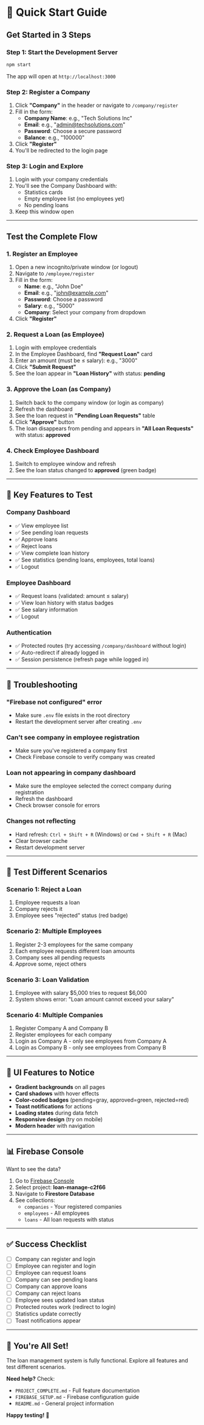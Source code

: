 # 🚀 Quick Start Guide

## Get Started in 3 Steps

### Step 1: Start the Development Server
```bash
npm start
```

The app will open at `http://localhost:3000`

### Step 2: Register a Company
1. Click **"Company"** in the header or navigate to `/company/register`
2. Fill in the form:
   - **Company Name**: e.g., "Tech Solutions Inc"
   - **Email**: e.g., "admin@techsolutions.com"
   - **Password**: Choose a secure password
   - **Balance**: e.g., "100000"
3. Click **"Register"**
4. You'll be redirected to the login page

### Step 3: Login and Explore
1. Login with your company credentials
2. You'll see the Company Dashboard with:
   - Statistics cards
   - Empty employee list (no employees yet)
   - No pending loans
3. Keep this window open

---

## Test the Complete Flow

### 1. Register an Employee
1. Open a new incognito/private window (or logout)
2. Navigate to `/employee/register`
3. Fill in the form:
   - **Name**: e.g., "John Doe"
   - **Email**: e.g., "john@example.com"
   - **Password**: Choose a password
   - **Salary**: e.g., "5000"
   - **Company**: Select your company from dropdown
4. Click **"Register"**

### 2. Request a Loan (as Employee)
1. Login with employee credentials
2. In the Employee Dashboard, find **"Request Loan"** card
3. Enter an amount (must be ≤ salary): e.g., "3000"
4. Click **"Submit Request"**
5. See the loan appear in **"Loan History"** with status: **pending**

### 3. Approve the Loan (as Company)
1. Switch back to the company window (or login as company)
2. Refresh the dashboard
3. See the loan request in **"Pending Loan Requests"** table
4. Click **"Approve"** button
5. The loan disappears from pending and appears in **"All Loan Requests"** with status: **approved**

### 4. Check Employee Dashboard
1. Switch to employee window and refresh
2. See the loan status changed to **approved** (green badge)

---

## 🎯 Key Features to Test

### Company Dashboard
- ✅ View employee list
- ✅ See pending loan requests
- ✅ Approve loans
- ✅ Reject loans
- ✅ View complete loan history
- ✅ See statistics (pending loans, employees, total loans)
- ✅ Logout

### Employee Dashboard
- ✅ Request loans (validated: amount ≤ salary)
- ✅ View loan history with status badges
- ✅ See salary information
- ✅ Logout

### Authentication
- ✅ Protected routes (try accessing `/company/dashboard` without login)
- ✅ Auto-redirect if already logged in
- ✅ Session persistence (refresh page while logged in)

---

## 🔧 Troubleshooting

### "Firebase not configured" error
- Make sure `.env` file exists in the root directory
- Restart the development server after creating `.env`

### Can't see company in employee registration
- Make sure you've registered a company first
- Check Firebase console to verify company was created

### Loan not appearing in company dashboard
- Make sure the employee selected the correct company during registration
- Refresh the dashboard
- Check browser console for errors

### Changes not reflecting
- Hard refresh: `Ctrl + Shift + R` (Windows) or `Cmd + Shift + R` (Mac)
- Clear browser cache
- Restart development server

---

## 📱 Test Different Scenarios

### Scenario 1: Reject a Loan
1. Employee requests a loan
2. Company rejects it
3. Employee sees "rejected" status (red badge)

### Scenario 2: Multiple Employees
1. Register 2-3 employees for the same company
2. Each employee requests different loan amounts
3. Company sees all pending requests
4. Approve some, reject others

### Scenario 3: Loan Validation
1. Employee with salary $5,000 tries to request $6,000
2. System shows error: "Loan amount cannot exceed your salary"

### Scenario 4: Multiple Companies
1. Register Company A and Company B
2. Register employees for each company
3. Login as Company A - only see employees from Company A
4. Login as Company B - only see employees from Company B

---

## 🎨 UI Features to Notice

- **Gradient backgrounds** on all pages
- **Card shadows** with hover effects
- **Color-coded badges** (pending=gray, approved=green, rejected=red)
- **Toast notifications** for actions
- **Loading states** during data fetch
- **Responsive design** (try on mobile)
- **Modern header** with navigation

---

## 📊 Firebase Console

Want to see the data?
1. Go to [Firebase Console](https://console.firebase.google.com/)
2. Select project: **loan-manage-c2f66**
3. Navigate to **Firestore Database**
4. See collections:
   - `companies` - Your registered companies
   - `employees` - All employees
   - `loans` - All loan requests with status

---

## ✅ Success Checklist

- [ ] Company can register and login
- [ ] Employee can register and login
- [ ] Employee can request loans
- [ ] Company can see pending loans
- [ ] Company can approve loans
- [ ] Company can reject loans
- [ ] Employee sees updated loan status
- [ ] Protected routes work (redirect to login)
- [ ] Statistics update correctly
- [ ] Toast notifications appear

---

## 🎉 You're All Set!

The loan management system is fully functional. Explore all features and test different scenarios.

**Need help?** Check:
- `PROJECT_COMPLETE.md` - Full feature documentation
- `FIREBASE_SETUP.md` - Firebase configuration guide
- `README.md` - General project information

**Happy testing!** 🚀
